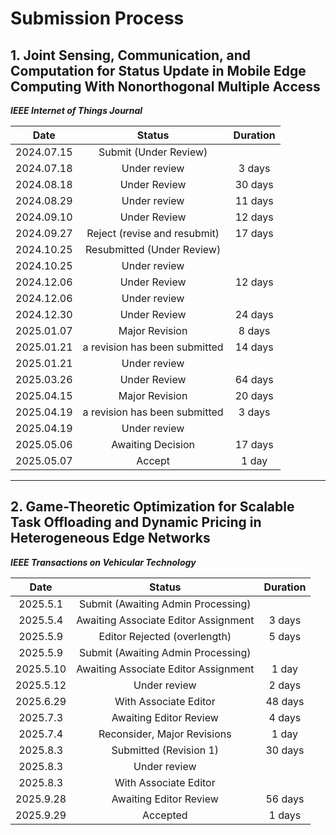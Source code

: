 # Submission Process

## 1. Joint Sensing, Communication, and Computation for Status Update in Mobile Edge Computing With Nonorthogonal Multiple Access 

***IEEE Internet of Things Journal***

|    Date    |            Status             | Duration |
| :--------: | :---------------------------: | :------: |
| 2024.07.15 |     Submit (Under Review)     |          |
| 2024.07.18 |         Under review          |  3 days  |
| 2024.08.18 |         Under Review          | 30 days  |
| 2024.08.29 |         Under review          | 11 days  |
| 2024.09.10 |         Under Review          | 12 days  |
| 2024.09.27 | Reject (revise and resubmit)  | 17 days  |
| 2024.10.25 |  Resubmitted (Under Review)   |          |
| 2024.10.25 |         Under review          |          |
| 2024.12.06 |         Under Review          | 12 days  |
| 2024.12.06 |         Under review          |          |
| 2024.12.30 |         Under Review          | 24 days  |
| 2025.01.07 |        Major Revision         |  8 days  |
| 2025.01.21 | a revision has been submitted | 14 days  |
| 2025.01.21 |         Under review          |          |
| 2025.03.26 |         Under Review          | 64 days  |
| 2025.04.15 |        Major Revision         | 20 days  |
| 2025.04.19 | a revision has been submitted |  3 days  |
| 2025.04.19 |         Under review          |          |
| 2025.05.06 |       Awaiting Decision       | 17 days  |
| 2025.05.07 |            Accept             |  1 day   |

---

## 2. Game-Theoretic Optimization for Scalable Task Offloading and Dynamic Pricing in Heterogeneous Edge Networks

***IEEE Transactions on Vehicular Technology***

|   Date    |                Status                | Duration |
| :-------: | :----------------------------------: | :------: |
| 2025.5.1  |  Submit (Awaiting Admin Processing)  |          |
| 2025.5.4  | Awaiting Associate Editor Assignment |  3 days  |
| 2025.5.9  |     Editor Rejected (overlength)     |  5 days  |
| 2025.5.9  |  Submit (Awaiting Admin Processing)  |          |
| 2025.5.10 | Awaiting Associate Editor Assignment |  1 day   |
| 2025.5.12 |             Under review             |  2 days  |
| 2025.6.29 |        With Associate Editor         | 48 days  |
| 2025.7.3  |        Awaiting Editor Review        |  4 days  |
| 2025.7.4  |     Reconsider, Major Revisions      |  1 day   |
| 2025.8.3  |        Submitted (Revision 1)        | 30 days  |
| 2025.8.3  |             Under review             |          |
| 2025.8.3  |        With Associate Editor         |          |
| 2025.9.28 |        Awaiting Editor Review        | 56 days  |
| 2025.9.29 |               Accepted               |  1 days  |

